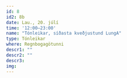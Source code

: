 ```yaml
---
id: 8
id2: 8b
date: Lau., 20. júlí
time: '12:00–23:00'
name: "Tónleikar, síðasta kveðjustund LungA"
type: Tónleikar
where: Regnbogagötunni
descr1: ""  
descr2: ""
descr3: 
img: 
---
```

